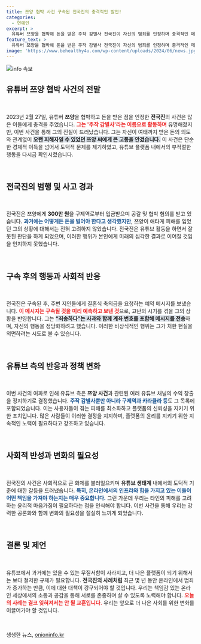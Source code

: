 ```yaml
---
title: 쯔양 협박 사건 구속된 전국진의 충격적인 발언!
categories:
  - 연예인
excerpt: >
  유튜버 쯔양을 협박해 돈을 받은 주작 감별사 전국진이 자신의 범죄를 인정하며 충격적인 메시지를 발송했습니다. 그의 결혼식 축의금을 미리 요청한 이 메시지는 구속 전후로 사람들을 경악에 빠뜨렸습니다. 이 사건이 유튜브 정책을 위반했다는 이유로 여러 채널의 수익도 차단되었습니다.
feature_text: >
  유튜버 쯔양을 협박해 돈을 받은 주작 감별사 전국진이 자신의 범죄를 인정하며 충격적인 메시지를 발송했습니다. 그의 결혼식 축의금을 미리 요청한 이 메시지는 구속 전후로 사람들을 경악에 빠뜨렸습니다. 이 사건이 유튜브 정책을 위반했다는 이유로 여러 채널의 수익도 차단되었습니다.
image: 'https://www.behealthy4u.com/wp-content/uploads/2024/06/news.jpg'
---
```


<p><img src="https://www.behealthy4u.com/wp-content/uploads/2024/06/news.jpg" alt="info 속보" /></p>

<h2 data-ke-size="size26">유튜버 쯔양 협박 사건의 전말</h2>

<p data-ke-size="size16">&nbsp;</p>

<p>2023년 2월 27일, 유튜버 <b>쯔양</b>을 협박하고 돈을 받은 점을 인정한 <b>전국진</b>의 사건은 많은 이들에게 충격을 주었습니다. <b><span style="color: #ee2323;">그는 '주작 감별사'라는 이름으로 활동하며</span></b> 유명해졌지만, 이번 사건을 통해 그의 진실이 드러났습니다. 그는 자신이 여태까지 받은 돈의 의도와 관계없이 <b><span style="background-color: #21538527;">오랜 피해자일 수 있었던 쯔양 씨에게 큰 고통을 안겼습니다.</span></b> 이 사건은 단순한 경제적 이득을 넘어서 도덕적 문제를 제기하였고, 유튜브 플랫폼 내에서의 부적절한 행동을 다시금 확인시켰습니다.</p>

<p data-ke-size="size16">&nbsp;</p>

<h2 data-ke-size="size26">전국진의 범행 및 사고 경과</h2>

<p data-ke-size="size16">&nbsp;</p>

<p>전국진은 쯔양에게 <b>300만 원</b>을 구제역로부터 입금받으며 공갈 및 협박 혐의를 받고 있습니다. <b><span style="color: #1a5490;">과거에는 어떻게든 돈을 벌어야 한다고 생각했지만</span></b>, 쯔양이 애타게 피해를 입었던 그의 상황에 대해서는 전혀 고려하지 않았습니다. 전국진은 유튜브 활동을 하면서 잘못된 판단을 하게 되었으며, 이러한 행위가 본인에게 미래의 심각한 결과로 이어질 것임을 인지하지 못했습니다.</p>

<p data-ke-size="size16">&nbsp;</p>

<h2 data-ke-size="size26">구속 후의 행동과 사회적 반응</h2>

<p data-ke-size="size16">&nbsp;</p>

<p>전국진은 구속된 후, 주변 지인들에게 결혼식 축의금을 요청하는 예약 메시지를 보냈습니다. <b><span style="color: #ee2323;">이 메시지는 구속될 것을 미리 예측하고 보낸 것</span></b>으로, 고난의 시기를 겪을 그의 상황을 반영합니다. 그는 <b><span style="background-color: #21538527;">“죄송하다”는 사과와 함께 계좌 번호를 포함해 메시지를 전송</span></b>하며, 자신의 행동을 정당화하려고 했습니다. 이러한 비상식적인 행위는 그가 처한 현실을 외면하려는 시도로 볼 수 있습니다.</p>

<p data-ke-size="size16">&nbsp;</p>

<h2 data-ke-size="size26">유튜브 측의 반응과 정책 변화</h2>

<p data-ke-size="size16">&nbsp;</p>

<p>이번 사건의 여파로 인해 유튜브 측은 <b>쯔양 사건</b>과 관련된 여러 유튜브 채널의 수익 창출을 정지하기로 결정했습니다. <b><span style="color: #1a5490;">주작 감별사뿐만 아니라 구제역과 카라큘라 등</span></b>도 그 목록에 포함되었습니다. 이는 사용자들이 겪는 피해를 최소화하고 플랫폼의 신뢰성을 지키기 위한 조치입니다. 많은 사람들이 이러한 결정을 지지하며, 플랫폼의 윤리를 지키기 위한 지속적인 노력이 필요하다고 강조하고 있습니다.</p>

<p data-ke-size="size16">&nbsp;</p>

<h2 data-ke-size="size26">사회적 반성과 변화의 필요성</h2>

<p data-ke-size="size16">&nbsp;</p>

<p>전국진의 사건은 사회적으로 큰 화제를 불러일으키며 <b>유튜브 생태계</b> 내에서의 도덕적 기준에 대한 갈등을 드러냈습니다. <b><span style="color: #1a5490;">특히, 온라인에서의 인프라와 힘을 가지고 있는 이들이 어떤 책임을 가져야 하는지는 매우 중요합니다.</span></b> 그런 가운데 우리는 타인의 피해를 고려하는 윤리적 마음가짐이 필요하다는 점을 인식해야 합니다. 이번 사건을 통해 우리는 강력한 공론화와 함께 변화의 필요성을 절실히 느끼게 되었습니다.</p>

<p data-ke-size="size16">&nbsp;</p>

<h2 data-ke-size="size26">결론 및 제언</h2>

<p data-ke-size="size16">&nbsp;</p>

<p>유튜브에서 과거에는 있을 수 있는 무질서함이 사라지고, 더 나은 플랫폼이 되기 위해서는 보다 철저한 규제가 필요합니다. <b>전국진의 사례처럼</b> 최근 몇 년 동안 온라인에서 범죄가 증가하는 만큼, 이에 대한 대책이 강구되어야 할 것입니다. 우리는 책임감 있는 온라인 세상에서의 소통과 공감을 통해 서로를 존중하며 살 수 있도록 노력해야 합니다. <b><span style="color: #ee2323;">오늘의 사례는 결코 잊혀져서는 안 될 교훈입니다.</span></b> 우리는 앞으로 더 나은 사회를 위한 변화를 이끌어가야 할 것입니다.</p>

<p data-ke-size="size16">&nbsp;</p>
생생한 뉴스, <a href="https://onioninfo.kr" rel="dofollow">onioninfo.kr</a>


